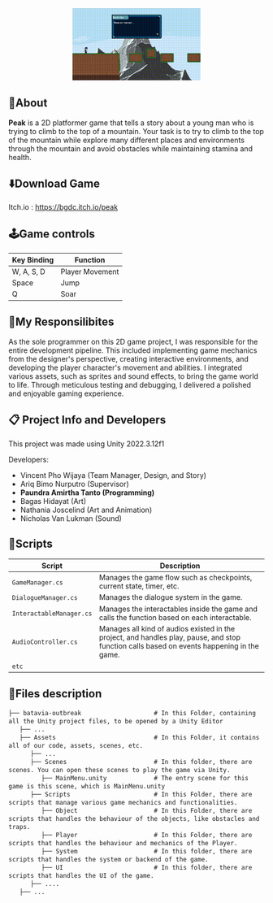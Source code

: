 <p align="center">
  <img width="50%" alt="prostir" src="https://github.com/paundra0217/paundra0217/blob/main/images/Peak%202024-09-18%2022-07-35.gif">
  </br>
</p>

## 🔴About
**Peak** is a 2D platformer game that tells a story about a young man who is trying to climb to the top of a mountain. Your task is to try to climb to the top of the mountain while explore many different places and environments through the mountain and avoid obstacles while maintaining stamina and health.

## ⬇️Download Game
Itch.io : https://bgdc.itch.io/peak

## 🕹️Game controls
| Key Binding       | Function          |
| ----------------- | ----------------- |
| W, A, S, D        | Player Movement   |
| Space        | Jump             |
| Q       | Soar   |

## 💼My Responsilibites
As the sole programmer on this 2D game project, I was responsible for the entire development pipeline. This included implementing game mechanics from the designer's perspective, creating interactive environments, and developing the player character's movement and abilities. I integrated various assets, such as sprites and sound effects, to bring the game world to life. Through meticulous testing and debugging, I delivered a polished and enjoyable gaming experience.

## 📋 Project Info and Developers
This project was made using Unity 2022.3.12f1

Developers:
- Vincent Pho Wijaya (Team Manager, Design, and Story)
- Ariq Bimo Nurputro (Supervisor)
- **Paundra Amirtha Tanto (Programming)**
- Bagas Hidayat (Art)
- Nathania Joscelind (Art and Animation)
- Nicholas Van Lukman (Sound)

##  📜Scripts
|  Script       | Description                                                  |
| ------------------- | ------------------------------------------------------------ |
| `GameManager.cs` | Manages the game flow such as checkpoints, current state, timer, etc. |
| `DialogueManager.cs` | Manages the dialogue system in the game. |
| `InteractableManager.cs` | Manages the interactables inside the game and calls the function based on each interactable. |
| `AudioController.cs` | Manages all kind of audios existed in the project, and handles play, pause, and stop function calls based on events happening in the game. |
| `etc`  | |

## 📂Files description
```
├── batavia-outbreak                    # In this Folder, containing all the Unity project files, to be opened by a Unity Editor
   ├── ...
   ├── Assets                           # In this Folder, it contains all of our code, assets, scenes, etc.
      ├── ...
      ├── Scenes                        # In this folder, there are scenes. You can open these scenes to play the game via Unity.
         ├── MainMenu.unity             # The entry scene for this game is this scene, which is MainMenu.unity
      ├── Scripts                       # In this Folder, there are scripts that manage various game mechanics and functionalities.
         ├── Object                     # In this Folder, there are scripts that handles the behaviour of the objects, like obstacles and traps.
         ├── Player                     # In this Folder, there are scripts that handles the behaviour and mechanics of the Player.
         ├── System                     # In this folder, there are scripts that handles the system or backend of the game.
         ├── UI                         # In this folder, there are scripts that handles the UI of the game.
      ├── ....
   ├── ...
      
```

